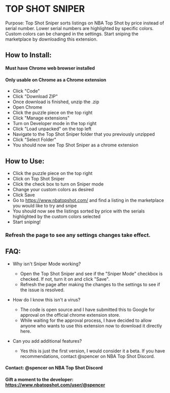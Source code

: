 # TOP SHOT SNIPER

Purpose:
Top Shot Sniper sorts listings on NBA Top Shot by price instead of serial number. Lower serial numbers are highlighted by specific colors. Custom colors can be changed in the settings. Start sniping the marketplace by downloading this extension.

## How to Install:
#### Must have Chrome web browser installed
#### Only usable on Chrome as a Chrome extension
* Click "Code"
* Click "Download ZIP"
* Once download is finished, unzip the .zip
* Open Chrome
* Click the puzzle piece on the top right
* Click "Manage extensions"
* Turn on Developer mode in the top right
* Click "Load unpacked" on the top left
* Navigate to the Top Shot Sniper folder that you previously unzipped
* Click "Select Folder"
* You should now see Top Shot Sniper as a chrome extension

## How to Use:
* Click the puzzle piece on the top right
* Click on Top Shot Sniper
* Click the check box to turn on Sniper mode
* Change your custom colors as desired
* Click Save
* Go to https://www.nbatopshot.com/ and find a listing in the marketplace you would like to try and snipe
* You should now see the listings sorted by price with the serials highlighted by the custom colors selected
* Start sniping!
### Refresh the page to see any settings changes take effect.

## FAQ:
* Why isn't Sniper Mode working?
  * Open the Top Shot Sniper and see if the "Sniper Mode" checkbox is checked. If not, turn it on and click "Save".
  * Refresh the page after making the changes to the settings to see if the issue is resolved.

* How do I know this isn't a virus?
  * The code is open source and I have submitted this to Google for approval on the official chrome extension store.
  * While waiting for the approval process, I have decided to allow anyone who wants to use this extension now to download it directly here.

* Can you add additional features?
  * Yes this is just the first version, I would consider it a beta. If you have recommendations, contact @spencer on NBA Top Shot Discord.

#### Contact: @spencer on NBA Top Shot Discord
#### Gift a moment to the developer: https://www.nbatopshot.com/user/@spencer
